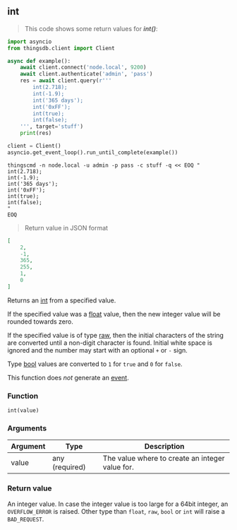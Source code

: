 ## int

> This code shows some return values for ***int()***:

```python
import asyncio
from thingsdb.client import Client

async def example():
    await client.connect('node.local', 9200)
    await client.authenticate('admin', 'pass')
    res = await client.query(r'''
        int(2.718);
        int(-1.9);
        int('365 days');
        int('0xFF');
        int(true);
        int(false);
    ''', target='stuff')
    print(res)

client = Client()
asyncio.get_event_loop().run_until_complete(example())
```

```shell
thingscmd -n node.local -u admin -p pass -c stuff -q << EOQ "
int(2.718);
int(-1.9);
int('365 days');
int('0xFF');
int(true);
int(false);
"
EOQ
```

> Return value in JSON format

```json
[
    2,
    -1,
    365,
    255,
    1,
    0
]
```

Returns an [int](#integer) from a specified value.

If the specified value was a [float](#floating-point) value, then the
new integer value will be rounded towards zero.

If the specified value is of type [raw](#raw), then the initial characters
of the string are converted until a non-digit character is found.
Initial white space is ignored and the number may start with an optional `+` or `-` sign.

Type [bool](#boolean) values are converted to `1` for `true` and `0` for `false`.

This function does *not* generate an [event](#events).

### Function
`int(value)`

### Arguments
Argument | Type | Description
-------- | ---- | -----------
value | any (required) | The value where to create an integer value for.

### Return value
An integer value. In case the integer value is too large for a 64bit integer,
an `OVERFLOW_ERROR` is raised. Other type than `float`, `raw`, `bool` or `int`
will raise a `BAD_REQUEST`.
